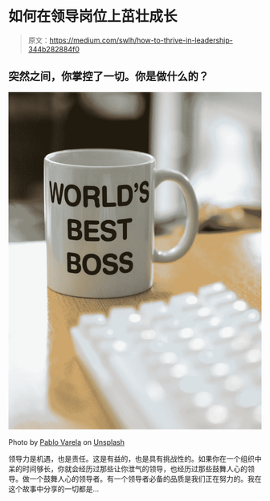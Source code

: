 # 如何在领导岗位上茁壮成长

> 原文：<https://medium.com/swlh/how-to-thrive-in-leadership-344b282884f0>

## 突然之间，你掌控了一切。你是做什么的？

![](img/9963effe0976376ef6cf069cd9e27b61.png)

Photo by [Pablo Varela](https://unsplash.com/photos/hEw2qUhk-fw?utm_source=unsplash&utm_medium=referral&utm_content=creditCopyText) on [Unsplash](https://unsplash.com/search/photos/boss?utm_source=unsplash&utm_medium=referral&utm_content=creditCopyText)

领导力是机遇，也是责任。这是有益的，也是具有挑战性的。如果你在一个组织中呆的时间够长，你就会经历过那些让你泄气的领导，也经历过那些鼓舞人心的领导。做一个鼓舞人心的领导者。有一个领导者必备的品质是我们正在努力的。我在这个故事中分享的一切都是…